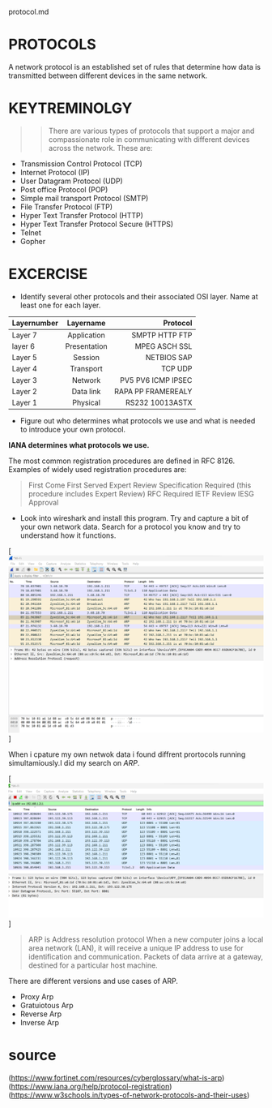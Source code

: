 protocol.md
# PROTOCOLS
A  network protocol is an established set of rules that determine how data is transmitted between different devices in the same network.
# KEYTREMINOLGY
>> There are various types of protocols that support a major and compassionate role in communicating with different devices across the network. These are:
+ Transmission Control Protocol (TCP)
+ Internet Protocol (IP)
+ User Datagram Protocol (UDP)
+ Post office Protocol (POP)
+ Simple mail transport Protocol (SMTP)
+ File Transfer Protocol (FTP)
+ Hyper Text Transfer Protocol (HTTP)
+ Hyper Text Transfer Protocol Secure (HTTPS)
+ Telnet
+ Gopher

# EXCERCISE

-	Identify several other protocols and their associated OSI layer. Name at least one for each layer.

| Layernumber   | Layername    |        Protocol      |
| :---          |  :----:      |               ---:   |
| Layer 7       | Application  | SMPTP HTTP FTP       |
| layer 6       | Presentation | MPEG ASCH  SSL       |
| Layer 5       | Session      | NETBIOS SAP          |
| Layer 4       | Transport    | TCP UDP              |
| Layer 3       | Network      | PV5 PV6 ICMP IPSEC   |
| Layer 2       | Data link    | RAPA PP FRAMEREALY   |
| Layer 1       | Physical     | RS232 10013ASTX      |

-	Figure out who determines what protocols we use and what is needed to introduce your own protocol.

**IANA determines what protocols we use.**

The most common registration procedures are defined in RFC 8126. Examples of widely used registration procedures are:

> First Come First Served
> Expert Review
> Specification Required (this procedure includes Expert Review)
> RFC Required
> IETF Review
> IESG Approval

-	Look into wireshark and install this program. Try and capture a bit of your own network data. Search for a protocol you know and try to understand how it functions.

[![alt text](../../00_includes/week2images/ownnetworkdata.png "ownnetworkdata.png")]


When i cpature my own netwok data i found diffrent prortocols running simultamiously.I  did my search on *ARP*.

[![alt text](../../00_includes/week2images/wiresharkanlyse.png "wiresharkanlyse.png")]

> ARP is Address resolution protocol
When a new computer joins a local area network (LAN), it will receive a unique IP address to use for identification and communication. 
Packets of data arrive at a gateway, destined for a particular host machine.

There are different versions and use cases of ARP. 
+ Proxy Arp
+ Gratuiotous Arp
+ Reverse Arp
+ Inverse Arp

# source
(https://www.fortinet.com/resources/cyberglossary/what-is-arp)
(https://www.iana.org/help/protocol-registration)
(https://www.w3schools.in/types-of-network-protocols-and-their-uses)
